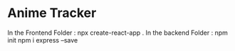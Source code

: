 # Anime Tracker

In the Frontend Folder : npx create-react-app .
In the backend Folder :
npm init
npm i express –save
